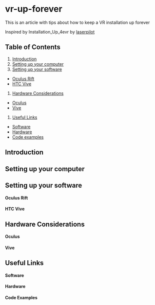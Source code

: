 # vr-up-forever
This is an article with tips about how to keep a VR installation up forever

Inspired by Installation_Up_4evr by [laserpilot](https://github.com/laserpilot)

## Table of Contents
1. [Introduction](#introduction)
1. [Setting up your computer](#setting-up-your-computer)
1. [Setting up your software](#setting-up-your-software)
 * [Oculus Rift](#oculus-rift)
 * [HTC Vive](#htc-vive)
1. [Hardware Considerations](#hardware-considerations)
 * [Oculus](#oculus)
 * [Vive](#vive)
1. [Useful Links](#useful-links)
  * [Software](#software)
  * [Hardware](#hardware)
  * [Code examples](#code-examples)

## Introduction


## Setting up your computer


## Setting up your software


#### Oculus Rift


#### HTC Vive


## Hardware Considerations


#### Oculus


#### Vive


## Useful Links


#### Software


#### Hardware


#### Code Examples
